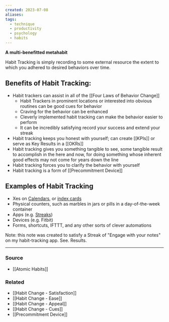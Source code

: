 ```yaml
---
created: 2023-07-08
aliases: 
tags:
  - technique
  - productivity
  - psychology
  - habits
---
```

**A multi-benefitted metahabit**

Habit Tracking is simply recording to some external resource the extent to which you adhered to desired behaviors over time.

## Benefits of Habit Tracking:

- Habit trackers can assist in all of the [[Four Laws of Behavior Change]]
    - Habit Trackers in prominent locations or interested into obvious routines can be good cues for behavior
    - Craving for the behavior can be enhanced
    - Cleverly implemented habit tracking can make the behavior easier to perform
    - It can be incredibly satisfying record your success and extend your streak
- Habit tracking keeps you honest with yourself; can create [[KPIs]] or serve as Key Results in a [[OKRs]]
- Habit tracking gives you something tangible to see, some tangible result to accomplish in the here and now, for doing something whose inherent good effects may not come for years down the line
- Habit tracking forces you to clarify the behavior with yourself
- Habit tracking is a form of [[Precommitment Device]]

## Examples of Habit Tracking

- Xes on [Calendars](https://jamesclear.com/stop-procrastinating-seinfeld-strategy), or [index cards](https://www.reddit.com/r/theXeffect)
- Physical counters, such as marbles in jars or pills in a day-of-the-week container
- Apps (e.g. [Streaks](https://apps.apple.com/us/app/streaks/id963034692))
- Devices (e.g. Fitbit)
- Forms, shortcuts, IFTTT, and any other sorts of clever automations

Note: this note was created to satisfy a Streak of "Engage with your notes" on my habit-tracking app. See. Results.

---

### Source
- [[Atomic Habits]]

### Related
- [[Habit Change - Satisfaction]] 
- [[Habit Change - Ease]] 
- [[Habit Change - Appeal]] 
- [[Habit Change - Cues]] 
- [[Precommitment Device]]